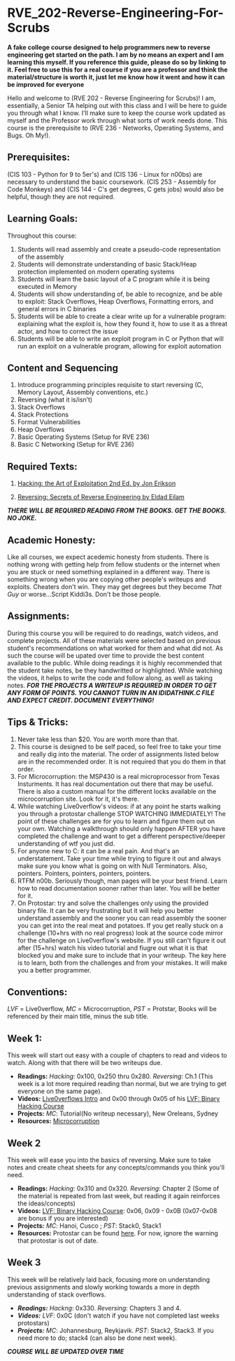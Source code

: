 # RVE_202-Reverse-Engineering-For-Scrubs
**A fake college course designed to help programmers new to reverse engineering get started on the path. I am by no means an expert and I am learning this myself. If you reference this guide, please do so by linking to it. Feel free to use this for a real course if you are a professor and think the material/structure is worth it, just let me know how it went and how it can be improved for everyone**

Hello and welcome to (RVE 202 - Reverse Engineering for Scrubs)! I am, essentially, a Senior TA helping out with this class and I will be here to guide you through what I know. I'll make sure to keep the course work updated as myself and the Professor work through what sorts of work needs done. This course is the prerequisite to (RVE 236 - Networks, Operating Systems, and Bugs. Oh My!).

## Prerequisites:
(CIS 103 - Python for 9 to 5er's) and (CIS 136 - Linux for n00bs) are necessary to understand the basic coursework. (CIS 253 - Assembly for Code Monkeys) and (CIS 144 - C's get degrees, C gets jobs) would also be helpful, though they are not required.

## Learning Goals:
Throughout this course:
1. Students will read assembly and create a pseudo-code representation of the assembly
2. Students will demonstrate understanding of basic Stack/Heap protection implemented on modern operating systems
3. Students will learn the basic layout of a C program while it is being executed in Memory
4. Students will show understanding of, be able to recognize, and be able to exploit: Stack Overflows, Heap Overflows, 
   Formatting errors, and general errors in C binaries
5. Students will be able to create a clear write up for a vulnerable program: explaining what the exploit is, how they 
   found it, how to use it as a threat actor, and how to correct the issue
6. Students will be able to write an exploit program in C or Python that will run an exploit on a vulnerable program, 
   allowing for exploit automation

## Content and Sequencing
1. Introduce programming principles requisite to start reversing (C, Memory Layout, Assembly conventions, etc.)
2. Reversing (what it is/isn’t)
3. Stack Overflows
4. Stack Protections
5. Format Vulnerabilities
6. Heap Overflows
7. Basic Operating Systems (Setup for RVE 236)
8. Basic C Networking (Setup for RVE 236)

## Required Texts:
1. [Hacking: the Art of Exploitation 2nd Ed. by Jon Erikson](https://www.amazon.com/Hacking-Art-Exploitation-Jon-Erickson/dp/1593271441/ref=sr_1_2?ie=UTF8&qid=1545281046&sr=8-2&keywords=hacking+the+art+of+exploitation)

2. [Reversing: Secrets of Reverse Engineering by Eldad Eilam](https://www.amazon.com/Reversing-Secrets-Engineering-Eldad-Eilam/dp/0764574817/ref=sr_1_1?ie=UTF8&qid=1545281077&sr=8-1&keywords=reversing+secrets+of+reverse+engineering)

***THERE WILL BE REQUIRED READING FROM THE BOOKS. GET THE BOOKS. NO JOKE.***

## Academic Honesty:
Like all courses, we expect acedemic honesty from students. There is nothing wrong with getting help from fellow students or the internet when you are stuck or need something explained in a different way. There is something wrong when you are copying other people's writeups and exploits. Cheaters don't win. They may get degrees but they become *That Guy* or worse...Script Kiddi3s. Don't be those people.

## Assignments:
During this course you will be required to do readings, watch videos, and complete projects. All of these materials were selected based on previous student's recommendations on what worked for them and what did not. As such the course will be upated over time to provide the best content available to the public. While doing readings it is highly recommended that the student take notes, be they handwritted or highlighted. While watching the videos, it helps to write the code and follow along, as well as taking notes. ***FOR THE PROJECTS A WRITEUP IS REQUIRED IN ORDER TO GET ANY FORM OF POINTS. YOU CANNOT TURN IN AN IDIDATHINK.C FILE AND EXPECT CREDIT. DOCUMENT EVERYTHING!***

## Tips & Tricks:
1. Never take less than $20. You are worth more than that.
2. This course is designed to be self paced, so feel free to take your time and really dig into the material. The order of assignments listed below are in the recommended order. It is not required that you do them in that order.
3. For Microcorruption: the MSP430 is a real microprocessor from Texas Insturments. It has real documentation out there that may be useful. There is also a custom manual for the different locks available on the microcorruption site. Look for it, it's there.
4. While watching Live0verflow's videos: if at any point he starts walking you through a protostar challenge STOP WATCHING IMMEDIATELY! The point of these challenges are for you to learn and figure them out on your own. Watching a walkthrough should only happen AFTER you have completed the challenge and want to get a different perspective/deeper understanding of wtf you just did.
5. For anyone new to C: it can be a real pain. And that's an understatement. Take your time while trying to figure it out and always make sure you know what is going on with Null Terminators. Also, pointers. Pointers, pointers, pointers, pointers.
6. RTFM n00b. Seriously though, man pages will be your best friend. Learn how to read documentation sooner rather than later. You will be better for it.
7. On Protostar: try and solve the challenges only using the provided binary file. It can be very frustrating but it will help you better understand assembly and the sooner you can read assembly the sooner you can get into the real meat and potatoes. If you get really stuck on a challenge (10+hrs with no real progress) look at the source code mirror for the challenge on Live0verflow's website. If you still can't figure it out after (15+hrs) watch his video tutorial and fiugre out what it is that blocked you and make sure to include that in your writeup. The key here is to learn, both from the challenges and from your mistakes. It will make you a better programmer.

## Conventions:
  _LVF_ = Live0verflow,
  _MC_ = Microcorruption,
  _PST_ = Protstar,
  Books will be referenced by their main title, minus the sub title.

## Week 1:
This week will start out easy with a couple of chapters to read and videos to watch. Along with that there will be two writeups due.
- **Readings:** _Hacking_: 0x100, 0x250 thru 0x280. _Reversing_: Ch.1 (This week is a lot more required reading than normal, but we are trying to get everyone on the same page). 
- **Videos:** [Live0verflows Intro](https://liveoverflow.com/intro.html) and 0x00 through 0x05 of his [LVF: Binary Hacking Course](https://liveoverflow.com/binary_hacking/index.html)
- **Projects:** _MC_: Tutorial(No writeup necessary), New Oreleans, Sydney
- **Resources:** [Microcorruption](https://microcorruption.com/)

## Week 2
This week will ease you into the basics of reversing. Make sure to take notes and create cheat sheets for any concepts/commands you think you'll need.
- **Readings:** _Hacking_: 0x310 and 0x320. _Reversing_: Chapter 2 (Some of the material is repeated from last week, but reading it again reinforces the ideas/concepts)
- **Videos:** [LVF: Binary Hacking Course](https://liveoverflow.com/binary_hacking/index.html): 0x06, 0x09 - 0x0B (0x07-0x08 are bonus if you are interested)
- **Projects:** _MC_: Hanoi, Cusco ; _PST_: Stack0, Stack1
- **Resources:** Protostar can be found [here](https://exploit.education/protostar/). For now, ignore the warning that protostar is out of date.

## Week 3
This week will be relatively laid back, focusing more on understanding previous assignments and slowly working towards a more in depth understanding of stack overflows.
- ***Readings:*** _Hackng_: 0x330. _Reversing_: Chapters 3 and 4.
- ***Videos:*** _LVF_: 0x0C (don't watch if you have not completed last weeks protostars)
- ***Projects:*** _MC_: Johannesburg, Reykjavik. _PST_: Stack2, Stack3. If you need more to do; stack4 (can also be done next week).

***COURSE WILL BE UPDATED OVER TIME***
